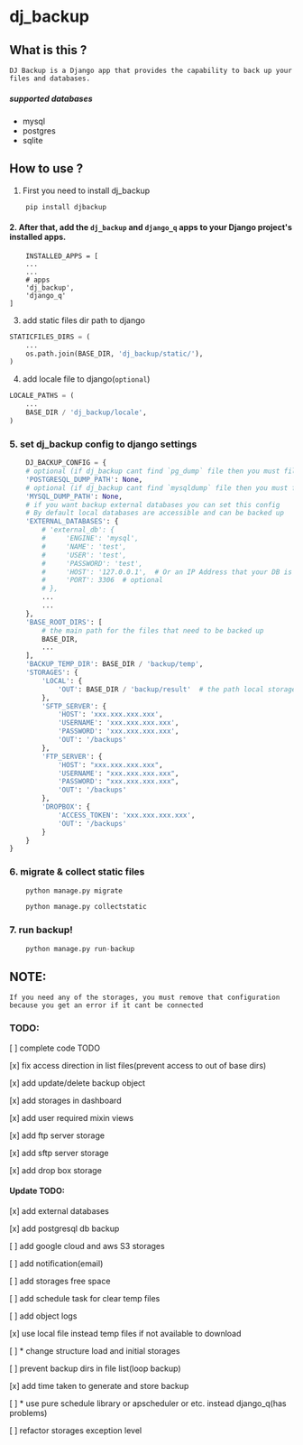 # dj_backup

## What is this ?

    DJ Backup is a Django app that provides the capability to back up your files and databases.

    
##### supported databases
- mysql
- postgres
- sqlite

## How to use ?

1. First you need to install dj_backup

```sh
    pip install djbackup
```

#### 2. After that, add the `dj_backup` and `django_q` apps to your Django project's installed apps.

```pycon
    INSTALLED_APPS = [
    ...
    ...
    # apps
    'dj_backup',
    'django_q'
]
```

3. add static files dir path to django

```python
STATICFILES_DIRS = (
    ...
    os.path.join(BASE_DIR, 'dj_backup/static/'),
)

```

4. add locale file to django(`optional`)

```python
LOCALE_PATHS = (
    ...
    BASE_DIR / 'dj_backup/locale',
)
```

### 5. set dj_backup config to django settings
```python
    DJ_BACKUP_CONFIG = {
    # optional (if dj_backup cant find `pg_dump` file then you must fill this
    'POSTGRESQL_DUMP_PATH': None,
    # optional (if dj_backup cant find `mysqldump` file then you must fill this
    'MYSQL_DUMP_PATH': None,
    # if you want backup external databases you can set this config
    # By default local databases are accessible and can be backed up
    'EXTERNAL_DATABASES': {
        # 'external_db': {
        #     'ENGINE': 'mysql',
        #     'NAME': 'test',
        #     'USER': 'test',
        #     'PASSWORD': 'test',
        #     'HOST': '127.0.0.1',  # Or an IP Address that your DB is hosted on
        #     'PORT': 3306  # optional
        # },
        ...
        ...
    },
    'BASE_ROOT_DIRS': [
        # the main path for the files that need to be backed up
        BASE_DIR,
        ...
    ],
    'BACKUP_TEMP_DIR': BASE_DIR / 'backup/temp',
    'STORAGES': {
        'LOCAL': {
            'OUT': BASE_DIR / 'backup/result'  # the path local storage
        },
        'SFTP_SERVER': {
            'HOST': 'xxx.xxx.xxx.xxx',
            'USERNAME': 'xxx.xxx.xxx.xxx',
            'PASSWORD': 'xxx.xxx.xxx.xxx',
            'OUT': '/backups'
        },
        'FTP_SERVER': {
            'HOST': "xxx.xxx.xxx.xxx",
            'USERNAME': "xxx.xxx.xxx.xxx",
            'PASSWORD': "xxx.xxx.xxx.xxx",
            'OUT': '/backups'
        },
        'DROPBOX': {
            'ACCESS_TOKEN': 'xxx.xxx.xxx.xxx',
            'OUT': '/backups'
        }
    }
}

```
### 6. migrate & collect static files
```python
    python manage.py migrate
```
```python
    python manage.py collectstatic
```

### 7. run backup!
```python
    python manage.py run-backup
```

## NOTE:
    If you need any of the storages, you must remove that configuration
    because you get an error if it cant be connected



### TODO:

[ ] complete code TODO

[x] fix access direction in list files(prevent access to out of base dirs)

[x] add update/delete backup object

[x] add storages in dashboard

[x] add user required mixin views

[x] add ftp server storage

[x] add sftp server storage

[x] add drop box storage

#### Update TODO:

[x] add external databases

[x] add postgresql db backup

[ ] add google cloud and aws S3 storages

[ ] add notification(email)

[ ] add storages free space

[ ] add schedule task for clear temp files

[ ] add object logs

[x] use local file instead temp files if not available to download

[ ] * change structure load and initial storages

[ ] prevent backup dirs in file list(loop backup)

[x] add time taken to generate and store backup

[ ] * use pure schedule library or apscheduler or etc. instead django_q(has problems)

[ ] refactor storages exception level
